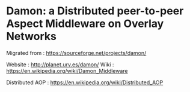 # Damon: a Distributed peer-to-peer Aspect Middleware on Overlay Networks

Migrated from : https://sourceforge.net/projects/damon/

Website : http://planet.urv.es/damon/
Wiki : https://en.wikipedia.org/wiki/Damon_Middleware

Distributed AOP : https://en.wikipedia.org/wiki/Distributed_AOP

